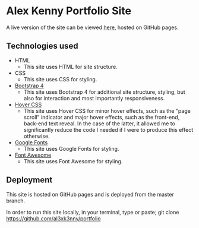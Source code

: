 # Alex Kenny Portfolio Site

A live version of the site can be viewed [here](https://al3xk3nny.github.io/portfolio/), hosted on GitHub pages.

## Technologies used

- HTML
    - This site uses HTML for site structure.
- CSS
    - This site uses CSS for styling.
- [Bootstrap 4](https://getbootstrap.com/)
    - This site uses Bootstrap 4 for additional site structure, styling, but also for interaction and most importantly responsiveness. 
- [Hover CSS](http://ianlunn.github.io/Hover/)
    - This site uses Hover CSS for minor hover effects, such as the "page scroll" indicator and major hover effects, such as the front-end, back-end text reveal. In the case of the latter, it allowed me to significantly reduce the code I needed if I were to produce this effect otherwise. 
- [Google Fonts](https://fonts.google.com/)
    - This site uses Google Fonts for styling.
- [Font Awesome](https://fontawesome.com/)
    - This site uses Font Awesome for styling.

## Deployment

This site is hosted on GitHub pages and is deployed from the master branch.

In order to run this site locally, in your terminal, type or paste; git clone https://github.com/al3xk3nny/portfolio